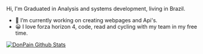 Hi,
I'm Graduated in Analysis and systems development, living in Brazil. 

- 🔭 I’m currently working on creating webpages and Api's.
- 😀 I love forza horizon 4, code, read and cycling with my team in my free time.

[![DonPain Github Stats](https://github-readme-stats.vercel.app/api?username=donPain)](https://github.com/anuraghazra/github-readme-stats)
